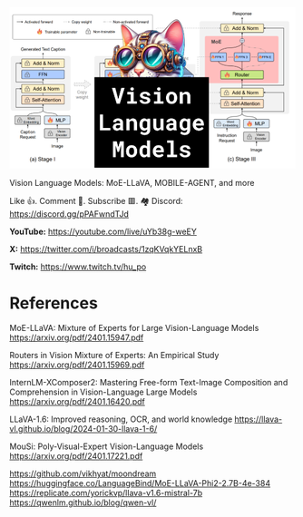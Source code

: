 ![](thumbnails/03.02.2024.png)

Vision Language Models: MoE-LLaVA, MOBILE-AGENT, and more

Like 👍. Comment 💬. Subscribe 🟥.
🏘 Discord: https://discord.gg/pPAFwndTJd

**YouTube:** https://youtube.com/live/uYb38g-weEY

**X:** https://twitter.com/i/broadcasts/1zqKVqkYELnxB

**Twitch:** https://www.twitch.tv/hu_po


# References

MoE-LLaVA: Mixture of Experts for Large Vision-Language Models
https://arxiv.org/pdf/2401.15947.pdf

Routers in Vision Mixture of Experts: An Empirical Study
https://arxiv.org/pdf/2401.15969.pdf

InternLM-XComposer2: Mastering Free-form Text-Image Composition and Comprehension in Vision-Language Large Models
https://arxiv.org/pdf/2401.16420.pdf

LLaVA-1.6: Improved reasoning, OCR, and world knowledge
https://llava-vl.github.io/blog/2024-01-30-llava-1-6/

MouSi: Poly-Visual-Expert Vision-Language Models
https://arxiv.org/pdf/2401.17221.pdf

https://github.com/vikhyat/moondream
https://huggingface.co/LanguageBind/MoE-LLaVA-Phi2-2.7B-4e-384
https://replicate.com/yorickvp/llava-v1.6-mistral-7b
https://qwenlm.github.io/blog/qwen-vl/